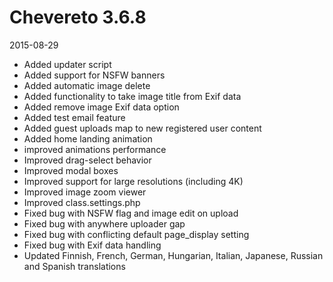# Chevereto 3.6.8

2015-08-29

- Added updater script
- Added support for NSFW banners
- Added automatic image delete
- Added functionality to take image title from Exif data
- Added remove image Exif data option
- Added test email feature
- Added guest uploads map to new registered user content
- Added home landing animation
- improved animations performance
- Improved drag-select behavior
- Improved modal boxes
- Improved support for large resolutions (including 4K)
- Improved image zoom viewer
- Improved class.settings.php
- Fixed bug with NSFW flag and image edit on upload
- Fixed bug with anywhere uploader gap
- Fixed bug with conflicting default page_display setting
- Fixed bug with Exif data handling
- Updated Finnish, French, German, Hungarian, Italian, Japanese, Russian and  Spanish translations
